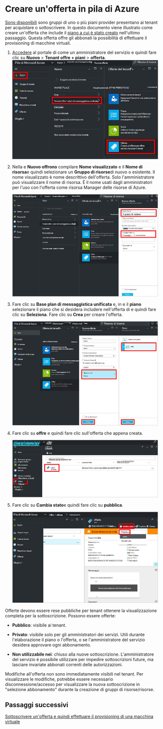 <properties
    pageTitle="Creare un'offerta in pila Azure | Microsoft Azure"
    description="L'amministratore del servizio di informazioni su come creare un'offerta per il tenant in pila Azure."
    services="azure-stack"
    documentationCenter=""
    authors="ErikjeMS"
    manager="byronr"
    editor=""/>

<tags
    ms.service="azure-stack"
    ms.workload="na"
    ms.tgt_pltfrm="na"
    ms.devlang="na"
    ms.topic="get-started-article"
    ms.date="09/26/2016"
    ms.author="erikje"/>

# <a name="create-an-offer-in-azure-stack"></a>Creare un'offerta in pila di Azure

[Sono disponibili](azure-stack-key-features.md#services-plans-offers-and-subscriptions) sono gruppi di uno o più piani provider presentano ai tenant per acquistare o sottoscrivere. In questo documento viene illustrato come creare un'offerta che include il [piano a cui è stato creato](azure-stack-create-plan.md) nell'ultimo passaggio. Questa offerta offre gli abbonati la possibilità di effettuare il provisioning di macchine virtuali.

1.  [Accedere](azure-stack-connect-azure-stack.md#log-in-as-a-service-administrator) al portale di come un amministratore del servizio e quindi fare clic su **Nuovo** > **Tenant offre + piani** > **offerta**.
    ![](media/azure-stack-create-offer/image01.png)

2.  Nella e **Nuovo offrono** compilare **Nome visualizzato** e il **Nome di risorsa**e quindi selezionare un **Gruppo di risorse**di nuovo o esistente. Il nome visualizzato è nome descrittivo dell'offerta. Solo l'amministratore può visualizzare il nome di risorsa. È il nome usati dagli amministratori per l'uso con l'offerta come risorsa Manager delle risorse di Azure.

    ![](media/azure-stack-create-offer/image01a.png)

3.  Fare clic su **Base plan di messaggistica unificata** e, in e il **piano** selezionare il piano che si desidera includere nell'offerta di e quindi fare clic su **Seleziona**. Fare clic su **Crea** per creare l'offerta.

    ![](media/azure-stack-create-offer/image02.png)
    
4. Fare clic su **offre** e quindi fare clic sull'offerta che appena creata.

    ![](media/azure-stack-create-offer/image03.png)


5.  Fare clic su **Cambia stato**e quindi fare clic su **pubblica**.
  
    ![](media/azure-stack-create-offer/image04.png)

Offerte devono essere rese pubbliche per tenant ottenere la visualizzazione completa per la sottoscrizione. Possono essere offerte:

- **Pubblico**: visibile ai tenant.

- **Privato**: visibile solo per gli amministratori dei servizi. Utili durante l'elaborazione il piano o l'offerta, o se l'amministratore del servizio desidera approvare ogni abbonamento.

- **Non utilizzabile nei**: chiuso alla nuove sottoscrizione. L'amministratore del servizio è possibile utilizzare per impedire sottoscrizioni future, ma lasciare invariate abbonati correnti delle autorizzazioni.

Modifiche all'offerta non sono immediatamente visibili nel tenant. Per visualizzare le modifiche, potrebbe essere necessario disconnessione/accesso per visualizzare la nuova sottoscrizione in "selezione abbonamento" durante la creazione di gruppi di risorse/risorse.

## <a name="next-steps"></a>Passaggi successivi

[Sottoscrivere un'offerta e quindi effettuare il provisioning di una macchina virtuale](azure-stack-subscribe-plan-provision-vm.md)
